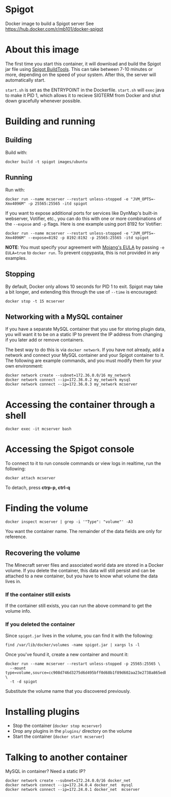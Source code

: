 # Spigot

Docker image to build a Spigot server
See <https://hub.docker.com/r/mb101/docker-spigot>

# About this image

The first time you start this container, it will download and build the Spigot jar file using [Spigot BuildTools](https://www.spigotmc.org/wiki/buildtools/). This can take between 7-10 minutes or more, depending on the speed of your system. After this, the server will automatically start.

`start.sh` is set as the ENTRYPOINT in the Dockerfile. `start.sh` will `exec` java to make it PID 1, which allows it to recieve SIGTERM from Docker and shut down gracefully whenever possible.

# Building and running

## Building

Build with:

```
docker build -t spigot images/ubuntu
```

## Running

Run with:

```
docker run --name mcserver --restart unless-stopped -e "JVM_OPTS=-Xmx4096M" -p 25565:25565 -itd spigot
```

If you want to expose additional ports for services like DynMap's built-in webserver, Votifier, etc., you can do this with one or more combinations of the `--expose` and `-p` flags. Here is one example using port 8192 for Votifier:

```
docker run --name mcserver --restart unless-stopped -e "JVM_OPTS=-Xmx4096M" --expose=8192 -p 8192:8192 -p 25565:25565 -itd spigot
```

**NOTE**: You must specify your agreement with [Mojang's EULA](https://account.mojang.com/documents/minecraft_eula) by passing `-e EULA=true` to `docker run`. To prevent copypasta, this is not provided in any examples.

## Stopping

By default, Docker only allows 10 seconds for PID 1 to exit. Spigot may take a bit longer, and extending this through the use of `--time` is encouraged:

```
docker stop -t 15 mcserver
```

## Networking with a MySQL container

If you have a separate MySQL container that you use for storing plugin data, you will want it to be on a static IP to prevent the IP address from changing if you later add or remove containers.

The best way to do this is via `docker network`. If you have not already, add a network and connect your MySQL container and your Spigot container to it. The following are example commands, and you must modify them for your own environment:

```
docker network create --subnet=172.36.0.0/16 my_network
docker network connect --ip=172.36.0.2 my_network mysql
docker network connect --ip=172.36.0.3 my_network mcserver
```

# Accessing the container through a shell

`docker exec -it mcserver bash`

# Accessing the Spigot console

To connect to it to run console commands or view logs in realtime, run the following:

```
docker attach mcserver
```

To detach, press **ctrp-p, ctrl-q**

# Finding the volume

`docker inspect mcserver | grep -i '"Type": "volume"' -A3`

You want the container name. The remainder of the data fields are only for reference.

## Recovering the volume

The Minecraft server files and associated world data are stored in a Docker volume. If you delete the container, this data will still persist and can be attached to a new container, but you have to know what volume the data lives in.

### If the container still exists

If the container still exists, you can run the above command to get the volume info.

### If you deleted the container

Since `spigot.jar` lives in the volume, you can find it with the following:

`find /var/lib/docker/volumes -name spigot.jar | xargs ls -l`

Once you've found it, create a new container and mount it:

```
docker run --name mcserver --restart unless-stopped -p 25565:25565 \
  --mount type=volume,source=cc908d746d3275d6d495bff0d68b1f89d602aa23e2738a865edb49d59ecb0756,destination=/minecraft \
  -t -d spigot
```

Substitute the volume name that you discovered previously.

# Installing plugins

-   Stop the container (`docker stop mcserver`)
-   Drop any plugins in the `plugins/` directory on the volume
-   Start the container (`docker start mcserver`)

# Talking to another container

MySQL in container? Need a static IP?

```
docker network create --subnet=172.24.0.0/16 docker_net
docker network connect --ip=172.24.0.4 docker_net  mysql
docker network connect --ip=172.24.0.1 docker_net  mcserver
```
